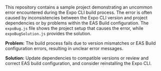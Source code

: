 This repository contains a sample project demonstrating an uncommon error encountered during the Expo CLI build process. The error is often caused by inconsistencies between the Expo CLI version and project dependencies or by problems within the EAS Build configuration. The `expoBug.js` file shows the project setup that causes the error, while `expoBugSolution.js` provides the solution.

**Problem:** The build process fails due to version mismatches or EAS Build configuration errors, resulting in unclear error messages.

**Solution:** Update dependencies to compatible versions or review and correct EAS build configuration, and consider reinstalling the Expo CLI.
